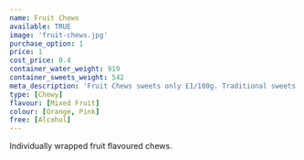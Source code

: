 ```yaml
---
name: Fruit Chews
available: TRUE
image: 'fruit-chews.jpg'
purchase_option: 1
price: 1
cost_price: 0.4
container_water_weight: 919
container_sweets_weight: 542
meta_description: 'Fruit Chews sweets only £1/100g. Traditional sweets and more at Humbugs Confectionery Store. Specialists in satisfying your sweet tooth!'
type: [Chewy]
flavour: [Mixed Fruit]
colour: [Orange, Pink]
free: [Alcohol]
---
```

Individually wrapped fruit flavoured chews.